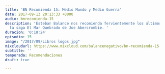 ```yaml
---
title: 'BN Recomienda 15: Medio Mundo y Medio Guerra'
date: 2017-09-13 20:13:33 +0000
audio: bnrecomienda-15
description: 'Esteban Balance nos recomienda fervientemente los últimos 2 libros de
  la saga El Mar Quebrado de Joe Abercrombie. '
duracion: '0:18:24'
episodio: 15
image: "/2017/09/Libros logos.jpg"
mixcloudurl: https://www.mixcloud.com/balancenegativo/bn-recomienda-15-medio-mundo-y-medio-guerra/
subtitle: ''
temporada: Recomendaciones
draft: true

---
```

